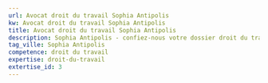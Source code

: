 ```yaml
---
url: Avocat droit du travail Sophia Antipolis
kw: Avocat droit du travail Sophia Antipolis
title: Avocat droit du travail Sophia Antipolis
description: Sophia Antipolis - confiez-nous votre dossier droit du travail
tag_ville: Sophia Antipolis
competence: droit du travail
expertise: droit-du-travail
extertise_id: 3
---
```

